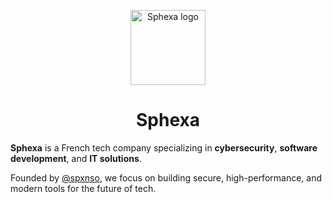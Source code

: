 <p align="center">
  <img src="https://github.com/Sphexa-EURL.png" alt="Sphexa logo" width="120" />
</p>

<h1 align="center">Sphexa</h1>

**Sphexa** is a French tech company specializing in **cybersecurity**, **software development**, and **IT solutions**.

Founded by [@spxnso](https://github.com/spxnso), we focus on building secure, high-performance, and modern tools for the future of tech.
